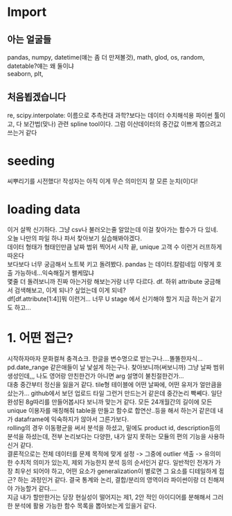 # Import  
## 아는 얼굴들  
pandas, numpy, datetime(얘는 좀 더 만져볼것), math, glod, os, random, datetable?얘는 왜 둘이냐  
seaborn, plt, 
## 처음뵙겠습니다  
re, scipy.interpolate: 이름으로 추측컨대 과학?보다는 데이터 수치해석용 파이썬 툴이고, 다 보간법(맞나) 관련 spline tool이다.
그럼 이산데이터의 중간값 이쁘게 뽑으려고 쓰는거 같다

# seeding  
씨뿌리기를 시전했다! 작성자는 아직 이게 무슨 의미인지 잘 모른 눈치(이)다!  

# loading data  
이거 살짝 신기하다. 그냥 csv나 불러오는줄 알았는데 이걸 찾아가는 함수가 다 있네.  
오늘 나만의 파일 하나 파서 찾아보기 실습해봐야겠다.  
데이터 형태가 형태인만큼 날짜 범위 찍어서 시작 끝, unique 고객 수 이런거 러프하게 따온다  
보다보다 너무 궁금해서 노트북 키고 돌려봤다. pandas 는 데이터.칼럼네임 이렇게 호출 가능하네...익숙해질거 왤케많냐  
몇줄 더 돌려보니까 진짜 아는거랑 해보는거랑 너무 다르다. df. 하위 attribute 궁금해서 검색해보고, 이게 되나? 싶었는데 이게 되네?  
df[df.attribute[1:4]]뭐 이런거... 너무 U stage 에서 신기해야 할거 지금 하는거 같기도 하고...  
  
  
# 1. 어떤 접근?  
시작하자마자 문화컬쳐 충격쇼크. 한글을 변수명으로 받는구나....똘똘한자식...  
pd.date_range 같은애들이 날 낯설게 하는구나. 찾아보니까(써보니까) 그냥 날짜 범위 생성인데,,, 나도 영어랑 안친한건가 아니면 arg 설명이 불친절한건가...  
대충 중간부터 정신을 잃을거 같다. tile형 테이블에 어떤 날짜에, 어떤 유저가 얼만큼을 샀는가... github에서 보던 업로드 타일 그런거 만드는거 같은데 중간논리 빡쎼다. 일단 완성된 8g따리를 만들어봅시다
보니까 맞는거 같다. 모든 24개월간의 길이에 모든 unique 이용자를 매칭해줘 table을 만들고 함수로 합연산..등을 해서 하는거 같은데 내가 dataframe에 익숙하지가 않아서 그른가보다.  
rolling의 경우 이동평균을 써서 분석을 하셨고, 밑에도 product id, description등의 분석을 하셨는데, 전부 논리보다는 다양한, 내가 알지 못하는 모듈의 편의 기능을 사용하신거 같다.  
결론적으로는 전체 데이터를 문제 목적에 맞게 설정 -> 그중에 outlier 색출 -> 유의미한 수치적 의미가 있는지, 제외 가능한지 분석 등의 순서인거 같다.
일반적인 전개가 가장 최우선 되어야 하고, 어떤 요소가 generalization이 별로면 그 요소를 디테일하게 접근? 하는 과정인거 같다. 결국 통계와 논리, 결합/분리의 영역이라 파이썬이랑 더 친해져야 가능할거 같다....  
지금 내가 할만한거는 당장 현실성이 떨어지는 제1, 2안 적인 아이디어를 분해해서 그러한 분석에 활용 가능한 함수 목록을 뽑아보는게 있을거 같다.
